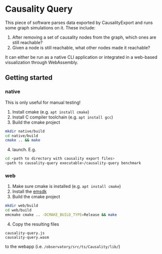 # Causality Query

This piece of software parses data exported by CausalityExport and runs some graph simulations on it. These include:

1. After removing a set of causality nodes from the graph, which ones are still reachable?
2. Given a node is still reachable, what other nodes made it reachable?

It can either be run as a native CLI application or integrated in a web-based visualization through WebAssembly.

## Getting started

### native

This is only useful for manual testing!

1. Install cmake (e.g. `apt install cmake`)
2. Install C compiler toolchain (e.g. `apt install gcc`)
3. Build the cmake project
```bash
mkdir native/build
cd native/build
cmake .. && make
```
4. launch. E.g.
```bash
cd <path to directory with causality export files>
<path to causality-query executable>/causality-query benchmark
```


### web

1. Make sure cmake is installed (e.g. `apt install cmake`)
2. Install the [emsdk](https://github.com/emscripten-core/emsdk)
3. Build the cmake project

```bash
mkdir web/build
cd web/build
emcmake cmake .. -DCMAKE_BUILD_TYPE=Release && make
```
4. Copy the resulting files
```
causality-query.js
causality-query.wasm
```
to the webapp (i.e. `/observatory/src/ts/Causality/lib/`)